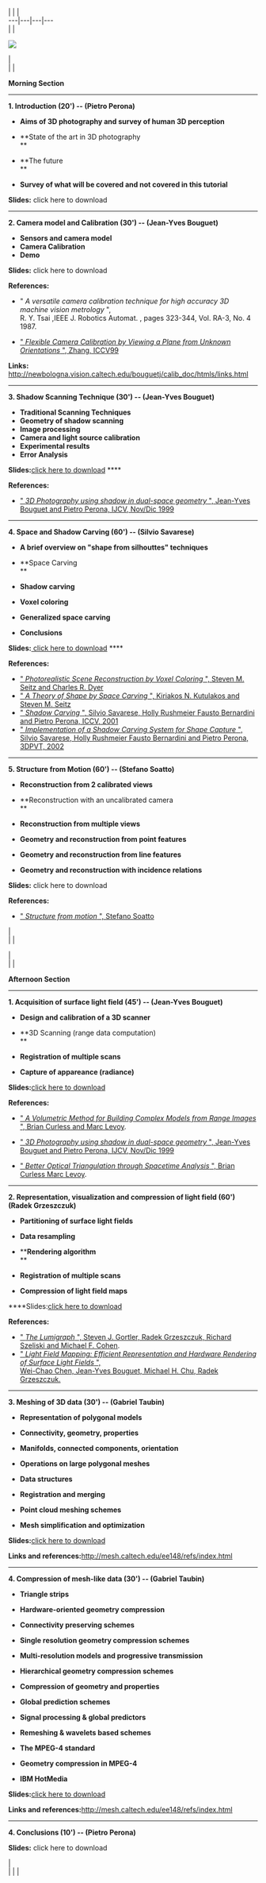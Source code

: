|  |  |  
---|---|---|---  
|  |

![](images/3Dpvt_title3.gif)

|  
|  |



**Morning Section**

* * *

**1\. Introduction (20') -- (Pietro Perona)**

  * **Aims of 3D photography and survey of human 3D perception**
  * **State of the art in 3D photography  
**

  * **The future  
**

  * **Survey of what will be covered and not covered in this tutorial**

**Slides:** click here to download

* * *

**2\. Camera model and Calibration **(30')** \-- (Jean-Yves Bouguet)**

  * **Sensors and camera model**
  * **Camera Calibration**
  * **Demo**

**Slides:** click here to download

**References:**

  * " _A versatile camera calibration technique for high accuracy 3D machine vision metrology_ ",   
R. Y. Tsai ,IEEE J. Robotics Automat. , pages 323-344, Vol. RA-3, No. 4 1987.

  * [" _Flexible Camera Calibration by Viewing a Plane from Unknown Orientations_ ", Zhang, ICCV99](papers/zhan99.pdf)

**Links:**
<http://newbologna.vision.caltech.edu/bouguetj/calib_doc/htmls/links.html>

* * *

**3\. Shadow Scanning Technique (30') -- **(Jean-Yves Bouguet)****

  * **Traditional Scanning Techniques**
  * **Geometry of shadow scanning**
  * **Image processing**
  * **Camera and light source calibration**
  * **Experimental results**
  * **Error Analysis**

**Slides:**[click here to download](slides/shadow_scanning.pdf) ****

**References:**

  * [" _3D Photography using shadow in dual-space geometry_ ", Jean-Yves Bouguet and Pietro Perona, IJCV, Nov/Dic 1999](papers/ijcv99.pdf)

* * *

**4\. Space and Shadow Carving (60') -- **(Silvio Savarese)****

  * **A brief overview on "shape from silhouttes" techniques**
  * **Space Carving  
**

  * ****Shadow carving****
  * **Voxel coloring**
  * **Generalized space carving**
  * **Conclusions**

[](slides/3dpvt_silvio_slides.pdf)**Slides:**[ click here to
download](slides/3dpvt_silvio_slides.pdf) ****

**References:**

  * [" _Photorealistic Scene Reconstruction by Voxel Coloring_ ", Steven M. Seitz and Charles R. Dyer](papers/seitz.1999.ijcv.pdf)
  * [" _A Theory of Shape by Space Carving_ ", Kiriakos N. Kutulakos and Steven M. Seitz](papers/kutulakos98theory.pdf)
  * [" _Shadow Carving_ ", Silvio Savarese, Holly Rushmeier Fausto Bernardini and Pietro Perona, ICCV, 2001](papers/04_17.PDF)
  * [" _Implementation of a Shadow Carving System for Shape Capture_ ",  
Silvio Savarese, Holly Rushmeier Fausto Bernardini and Pietro Perona, 3DPVT,
2002](papers/oral_savarese_s.pdf)

* * *

**5\. Structure from Motion (60') -- **(Stefano Soatto)****

  * **Reconstruction from 2 calibrated views**
  * **Reconstruction with an uncalibrated camera  
**

  * **Reconstruction from multiple views**
  * **Geometry and reconstruction from point features**
  * **Geometry and reconstruction from line features**
  * **Geometry and reconstruction with incidence relations**

**Slides:** click here to download

**References:**

  * [" _Structure from motion_ ", Stefano Soatto  
](papers/notes_3dpvt_soatto.pdf)

|  
|  |

|  
|  |



**Afternoon Section**

* * *

**1\. Acquisition of surface light field (45') -- (Jean-Yves Bouguet)**

  * **Design and calibration of a 3D scanner**

  * **3D Scanning (range data computation)  
**

  * **Registration of multiple scans**
  * **Capture of appareance (radiance)**

**Slides:**[](slides/3dpvt-course-b6co.pdf)[click here to
download](slides/3dpv02_slides_jyb.pdf)

**References:**

  * [" _A Volumetric Method for Building Complex Models from Range Images_ ", Brian Curless and Marc Levoy](papers/volrange.pdf).

  * [" _3D Photography using shadow in dual-space geometry_ ", Jean-Yves Bouguet and Pietro Perona, IJCV, Nov/Dic 1999](papers/ijcv99.pdf)

  * [ " _Better Optical Triangulation through Spacetime Analysis_ ", Brian Curless Marc Levoy](papers/spacetime_full.pdf).

* * *

**2\. Representation, visualization and compression of light field (60')  
**(Radek Grzeszczuk)****

  * **Partitioning of surface light fields**

  * **Data resampling**

  * ****Rendering algorithm**  
**

  * **Registration of multiple scans**
  * **Compression of light field maps**

****Slides:**[](slides/3dpvt-course-b6co.pdf)**[click here to
download](slides/3dpv02_slides_radek.pdf)

**References:**

  * [" _The Lumigraph_ ", Steven J. Gortler, Radek Grzeszczuk, Richard Szeliski and Michael F. Cohen](papers/lumigraph.pdf).
  * [" _Light Field Mapping: Efficient Representation and Hardware Rendering of Surface Light Fields_ ",  
Wei-Chao Chen, Jean-Yves Bouguet, Michael H. Chu, Radek
Grzeszczuk.](papers/sig02_paper.pdf)

* * *

**3\. Meshing of 3D data **(30') -- (Gabriel Taubin)****

  * **Representation of polygonal models**

  * **Connectivity, geometry, properties**

  * **Manifolds, connected components, orientation**

  * **Operations on large polygonal meshes**

  * **Data structures**

  * **Registration and merging**

  * **Point cloud meshing schemes**

  * **Mesh simplification and optimization**

**Slides:**[click here to download](slides/3dpvt-course-a6co.pdf)

**Links and references:**<http://mesh.caltech.edu/ee148/refs/index.html>

* * *

****4\. Compression of mesh-like data **(30') -- (Gabriel Taubin)******

  * **Triangle strips**

  * **Hardware-oriented geometry compression**

  * **Connectivity preserving schemes**

  * **Single resolution geometry compression schemes**

  * **Multi-resolution models and progressive transmission**

  * **Hierarchical geometry compression schemes**

  * **Compression of geometry and properties**

  * **Global prediction schemes**

  * **Signal processing & global predictors**

  * **Remeshing & wavelets based schemes**

  * **The MPEG-4 standard**

  * **Geometry compression in MPEG-4**

  * **IBM HotMedia**

**Slides:**[click here to download](slides/3dpvt-course-b6co.pdf)

**Links and references:**<http://mesh.caltech.edu/ee148/refs/index.html>

* * *

**4\. Conclusions (10') -- (Pietro Perona)**

**Slides:** click here to download



|  
|  |   |  

